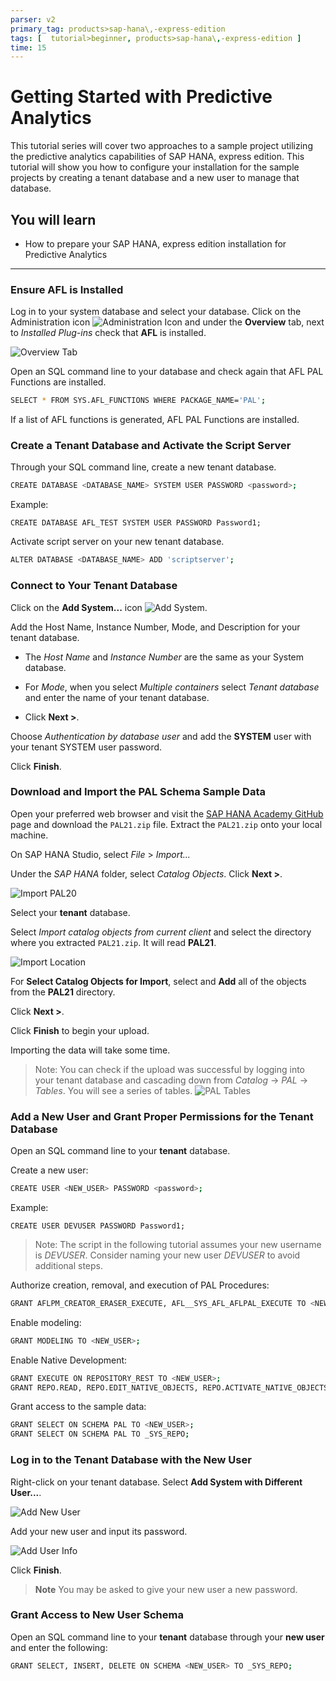```yaml
---
parser: v2
primary_tag: products>sap-hana\,-express-edition
tags: [  tutorial>beginner, products>sap-hana\,-express-edition ]
time: 15
---
```



# Getting Started with Predictive Analytics
<!-- description --> This tutorial series will cover two approaches to a sample project utilizing the predictive analytics capabilities of SAP HANA, express edition. This tutorial will show you how to configure your installation for the sample projects by creating a tenant database and a new user to manage that database.

## You will learn  
  - How to prepare your SAP HANA, express edition installation for Predictive Analytics


---

### Ensure AFL is Installed


Log in to your system database and select your database. Click on the Administration icon ![Administration Icon](administration.png) and under the __Overview__ tab, next to _Installed Plug-ins_ check that **AFL** is installed.

![Overview Tab](overview_tab_2.png)

Open an SQL command line to your database and check again that AFL PAL Functions are installed.

```bash
SELECT * FROM SYS.AFL_FUNCTIONS WHERE PACKAGE_NAME='PAL';
```

If a list of AFL functions is generated, AFL PAL Functions are installed.



### Create a Tenant Database and Activate the Script Server


Through your SQL command line, create a new tenant database.

```bash
CREATE DATABASE <DATABASE_NAME> SYSTEM USER PASSWORD <password>;
```

Example:

```
CREATE DATABASE AFL_TEST SYSTEM USER PASSWORD Password1;
```

Activate script server on your new tenant database.

```bash
ALTER DATABASE <DATABASE_NAME> ADD 'scriptserver';
```




### Connect to Your Tenant Database


Click on the __Add System...__ icon ![Add System](add_system.png).

Add the Host Name, Instance Number, Mode, and Description for your tenant database.

- The _Host Name_ and _Instance Number_ are the same as your System database.

- For _Mode_, when you select _Multiple containers_ select _Tenant database_ and enter the name of your tenant database.    

- Click __Next >__.

Choose _Authentication by database user_ and add the __SYSTEM__ user with your tenant SYSTEM user password.

Click __Finish__.




### Download and Import the PAL Schema Sample Data


Open your preferred web browser and visit the [SAP HANA Academy GitHub](https://github.com/saphanaacademy/PAL/tree/master/Source%20Data) page and download the `PAL21.zip` file. Extract the `PAL21.zip` onto your local machine.

On SAP HANA Studio, select _File_ > _Import..._

Under the _SAP HANA_ folder, select _Catalog Objects_. Click __Next >__.

![Import PAL20](import_pal20.png)

Select your **tenant** database.

Select _Import catalog objects from current client_ and select the directory where you extracted `PAL21.zip`. It will read __PAL21__.

![Import Location](import_location_PAL21.png)

For __Select Catalog Objects for Import__, select and __Add__ all of the objects from the **PAL21** directory.

Click __Next >__.

Click __Finish__ to begin your upload.

Importing the data will take some time.

> Note:
> You can check if the upload was successful by logging into your tenant database and cascading down from _Catalog_ -> _PAL_ -> _Tables_. You will see a series of tables.
> ![PAL Tables](PAL_tables_2.png)



### Add a New User and Grant Proper Permissions for the Tenant Database


Open an SQL command line to your **tenant** database.

Create a new user:

```bash
CREATE USER <NEW_USER> PASSWORD <password>;
```

Example:

```
CREATE USER DEVUSER PASSWORD Password1;
```

> Note:
> The script in the following tutorial assumes your new username is _DEVUSER_. Consider naming your new user _DEVUSER_ to avoid additional steps.

Authorize creation, removal, and execution of PAL Procedures:

```bash
GRANT AFLPM_CREATOR_ERASER_EXECUTE, AFL__SYS_AFL_AFLPAL_EXECUTE TO <NEW_USER>;
```

Enable modeling:

```bash
GRANT MODELING TO <NEW_USER>;
```

Enable Native Development:

```bash
GRANT EXECUTE ON REPOSITORY_REST TO <NEW_USER>;
GRANT REPO.READ, REPO.EDIT_NATIVE_OBJECTS, REPO.ACTIVATE_NATIVE_OBJECTS, REPO.MAINTAIN_NATIVE_PACKAGES ON ".REPO_PACKAGE_ROOT" TO <NEW_USER>;
```

Grant access to the sample data:

```bash
GRANT SELECT ON SCHEMA PAL TO <NEW_USER>;
GRANT SELECT ON SCHEMA PAL TO _SYS_REPO;
```




### Log in to the Tenant Database with the New User


Right-click on your tenant database. Select **Add System with Different User...**.

![Add New User](add_new_user_2.png)

Add your new user and input its password.

![Add User Info](add_user_info.png)

Click **Finish**.

>**Note**
> You may be asked to give your new user a new password.



### Grant Access to New User Schema


Open an SQL command line to your **tenant** database through your **new user** and enter the following:

```bash
GRANT SELECT, INSERT, DELETE ON SCHEMA <NEW_USER> TO _SYS_REPO;
```
